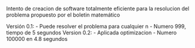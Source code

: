 Intento de creacion de software
totalmente eficiente para la resolucion
del problema propuesto por el boletin matemático


Versión 0.1:
	- Puede resolver el problema para cualquier n
	- Numero 999, tiempo de 5 segundos
Version 0.2:
	- Aplicada optimizacion
	- Numero 100000 en 4.8 segundos

